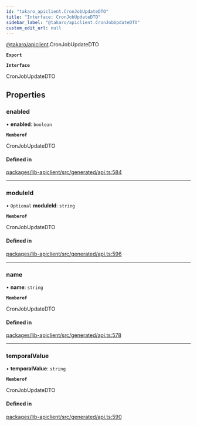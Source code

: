 ```yaml
---
id: "takaro_apiclient.CronJobUpdateDTO"
title: "Interface: CronJobUpdateDTO"
sidebar_label: "@takaro/apiclient.CronJobUpdateDTO"
custom_edit_url: null
---
```


[@takaro/apiclient](../modules/takaro_apiclient.md).CronJobUpdateDTO

**`Export`**

**`Interface`**

CronJobUpdateDTO

## Properties

### enabled

• **enabled**: `boolean`

**`Memberof`**

CronJobUpdateDTO

#### Defined in

[packages/lib-apiclient/src/generated/api.ts:584](https://github.com/niekcandaele/Takaro/blob/91fb19b/packages/lib-apiclient/src/generated/api.ts#L584)

___

### moduleId

• `Optional` **moduleId**: `string`

**`Memberof`**

CronJobUpdateDTO

#### Defined in

[packages/lib-apiclient/src/generated/api.ts:596](https://github.com/niekcandaele/Takaro/blob/91fb19b/packages/lib-apiclient/src/generated/api.ts#L596)

___

### name

• **name**: `string`

**`Memberof`**

CronJobUpdateDTO

#### Defined in

[packages/lib-apiclient/src/generated/api.ts:578](https://github.com/niekcandaele/Takaro/blob/91fb19b/packages/lib-apiclient/src/generated/api.ts#L578)

___

### temporalValue

• **temporalValue**: `string`

**`Memberof`**

CronJobUpdateDTO

#### Defined in

[packages/lib-apiclient/src/generated/api.ts:590](https://github.com/niekcandaele/Takaro/blob/91fb19b/packages/lib-apiclient/src/generated/api.ts#L590)
